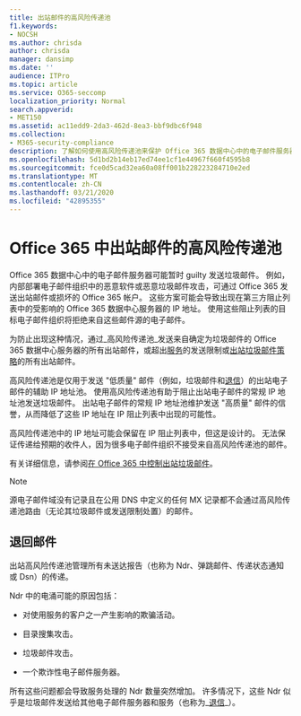 ```yaml
---
title: 出站邮件的高风险传递池
f1.keywords:
- NOCSH
ms.author: chrisda
author: chrisda
manager: dansimp
ms.date: ''
audience: ITPro
ms.topic: article
ms.service: O365-seccomp
localization_priority: Normal
search.appverid:
- MET150
ms.assetid: ac11edd9-2da3-462d-8ea3-bbf9dbc6f948
ms.collection:
- M365-security-compliance
description: 了解如何使用高风险传递池来保护 Office 365 数据中心中的电子邮件服务器的声誉。
ms.openlocfilehash: 5d1bd2b14eb17ed74ee1cf1e44967f660f4595b8
ms.sourcegitcommit: fce0d5cad32ea60a08ff001b228223284710e2ed
ms.translationtype: MT
ms.contentlocale: zh-CN
ms.lasthandoff: 03/21/2020
ms.locfileid: "42895355"
---
```

# <a name="high-risk-delivery-pool-for-outbound-messages-in-office-365"></a>Office 365 中出站邮件的高风险传递池

Office 365 数据中心中的电子邮件服务器可能暂时 guilty 发送垃圾邮件。 例如，内部部署电子邮件组织中的恶意软件或恶意垃圾邮件攻击，可通过 Office 365 发送出站邮件或损坏的 Office 365 帐户。 这些方案可能会导致出现在第三方阻止列表中的受影响的 Office 365 数据中心服务器的 IP 地址。 使用这些阻止列表的目标电子邮件组织将拒绝来自这些邮件源的电子邮件。

为防止出现这种情况，通过_高风险传递池_发送来自确定为垃圾邮件的 Office 365 数据中心服务器的所有出站邮件，或超出[服务](https://docs.microsoft.com/office365/servicedescriptions/exchange-online-service-description/exchange-online-limits#sending-limits-across-office-365-options)的发送限制或[出站垃圾邮件策略](configure-the-outbound-spam-policy.md)的所有出站邮件。

高风险传递池是仅用于发送 "低质量" 邮件（例如，垃圾邮件和[退信](backscatter-messages-and-eop.md)）的出站电子邮件的辅助 IP 地址池。 使用高风险传递池有助于阻止出站电子邮件的常规 IP 地址池发送垃圾邮件。 出站电子邮件的常规 IP 地址池维护发送 "高质量" 邮件的信誉，从而降低了这些 IP 地址在 IP 阻止列表中出现的可能性。

高风险传递池中的 IP 地址可能会保留在 IP 阻止列表中，但这是设计的。 无法保证传递给预期的收件人，因为很多电子邮件组织不接受来自高风险传递池的邮件。

有关详细信息，请参阅[在 Office 365 中控制出站垃圾邮件](outbound-spam-controls.md)。

> [!NOTE]
> 源电子邮件域没有记录且在公用 DNS 中定义的任何 MX 记录都不会通过高风险传递池路由（无论其垃圾邮件或发送限制处置）的邮件。

## <a name="bounce-messages"></a>退回邮件

出站高风险传递池管理所有未送达报告（也称为 Ndr、弹跳邮件、传递状态通知或 Dsn）的传递。

Ndr 中的电涌可能的原因包括：

- 对使用服务的客户之一产生影响的欺骗活动。

- 目录搜集攻击。

- 垃圾邮件攻击。

- 一个欺诈性电子邮件服务器。

所有这些问题都会导致服务处理的 Ndr 数量突然增加。 许多情况下，这些 Ndr 似乎是垃圾邮件发送给其他电子邮件服务器和服务（也称为_[退信](backscatter-messages-and-eop.md)_）。
